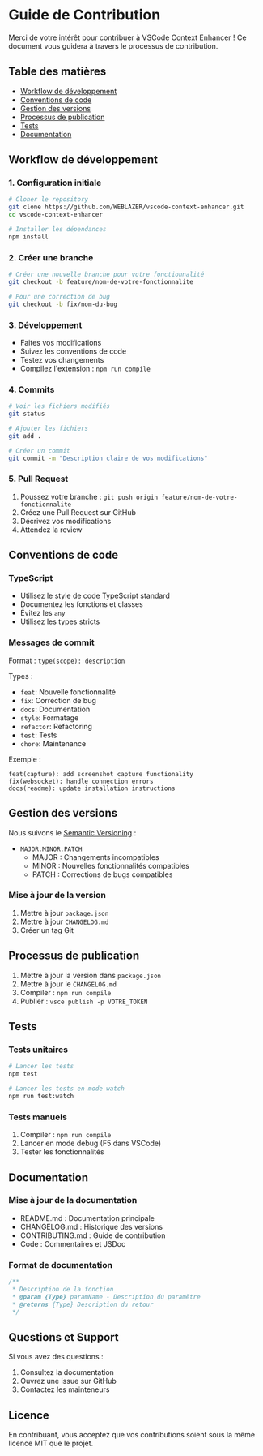 # Guide de Contribution

Merci de votre intérêt pour contribuer à VSCode Context Enhancer ! Ce document vous guidera à travers le processus de contribution.

## Table des matières
- [Workflow de développement](#workflow-de-développement)
- [Conventions de code](#conventions-de-code)
- [Gestion des versions](#gestion-des-versions)
- [Processus de publication](#processus-de-publication)
- [Tests](#tests)
- [Documentation](#documentation)

## Workflow de développement

### 1. Configuration initiale
```bash
# Cloner le repository
git clone https://github.com/WEBLAZER/vscode-context-enhancer.git
cd vscode-context-enhancer

# Installer les dépendances
npm install
```

### 2. Créer une branche
```bash
# Créer une nouvelle branche pour votre fonctionnalité
git checkout -b feature/nom-de-votre-fonctionnalite

# Pour une correction de bug
git checkout -b fix/nom-du-bug
```

### 3. Développement
- Faites vos modifications
- Suivez les conventions de code
- Testez vos changements
- Compilez l'extension : `npm run compile`

### 4. Commits
```bash
# Voir les fichiers modifiés
git status

# Ajouter les fichiers
git add .

# Créer un commit
git commit -m "Description claire de vos modifications"
```

### 5. Pull Request
1. Poussez votre branche : `git push origin feature/nom-de-votre-fonctionnalite`
2. Créez une Pull Request sur GitHub
3. Décrivez vos modifications
4. Attendez la review

## Conventions de code

### TypeScript
- Utilisez le style de code TypeScript standard
- Documentez les fonctions et classes
- Évitez les `any`
- Utilisez les types stricts

### Messages de commit
Format : `type(scope): description`

Types :
- `feat`: Nouvelle fonctionnalité
- `fix`: Correction de bug
- `docs`: Documentation
- `style`: Formatage
- `refactor`: Refactoring
- `test`: Tests
- `chore`: Maintenance

Exemple :
```
feat(capture): add screenshot capture functionality
fix(websocket): handle connection errors
docs(readme): update installation instructions
```

## Gestion des versions

Nous suivons le [Semantic Versioning](https://semver.org/) :

- `MAJOR.MINOR.PATCH`
  - MAJOR : Changements incompatibles
  - MINOR : Nouvelles fonctionnalités compatibles
  - PATCH : Corrections de bugs compatibles

### Mise à jour de la version
1. Mettre à jour `package.json`
2. Mettre à jour `CHANGELOG.md`
3. Créer un tag Git

## Processus de publication

1. Mettre à jour la version dans `package.json`
2. Mettre à jour le `CHANGELOG.md`
3. Compiler : `npm run compile`
4. Publier : `vsce publish -p VOTRE_TOKEN`

## Tests

### Tests unitaires
```bash
# Lancer les tests
npm test

# Lancer les tests en mode watch
npm run test:watch
```

### Tests manuels
1. Compiler : `npm run compile`
2. Lancer en mode debug (F5 dans VSCode)
3. Tester les fonctionnalités

## Documentation

### Mise à jour de la documentation
- README.md : Documentation principale
- CHANGELOG.md : Historique des versions
- CONTRIBUTING.md : Guide de contribution
- Code : Commentaires et JSDoc

### Format de documentation
```typescript
/**
 * Description de la fonction
 * @param {Type} paramName - Description du paramètre
 * @returns {Type} Description du retour
 */
```

## Questions et Support

Si vous avez des questions :
1. Consultez la documentation
2. Ouvrez une issue sur GitHub
3. Contactez les mainteneurs

## Licence

En contribuant, vous acceptez que vos contributions soient sous la même licence MIT que le projet. 
